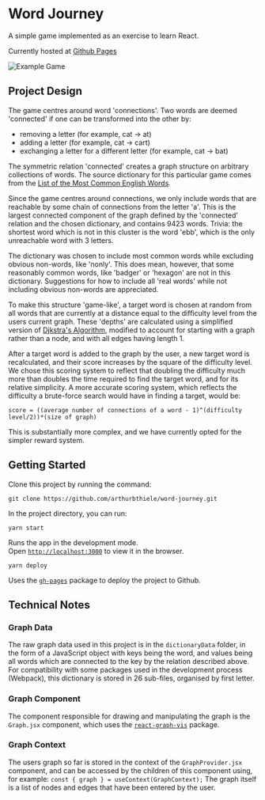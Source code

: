 # Word Journey

A simple game implemented as an exercise to learn React.

Currently hosted at [Github Pages](https://arthurbthiele.github.io/word-journey/)

![Example Game](./word-journey_demo_graph.png?raw=true "Title")


## Project Design

The game centres around word 'connections'. Two words are deemed 'connected' if one can be transformed into the other by:

- removing a letter (for example, cat → at)
- adding a letter (for example, cat → cart)
- exchanging a letter for a different letter (for example, cat → bat)

The symmetric relation 'connected' creates a graph structure on arbitrary collections of words. The source dictionary for this particular game comes from the [List of the Most Common English Words](https://github.com/dolph/dictionary).

Since the game centres around connections, we only include words that are reachable by some chain of connections from the letter 'a'. This is the largest connected component of the graph defined by the 'connected' relation and the chosen dictionary, and contains 9423 words. Trivia: the shortest word which is not in this cluster is the word 'ebb', which is the only unreachable word with 3 letters.

The dictionary was chosen to include most common words while excluding obvious non-words, like 'nonly'. This does mean, however, that some reasonably common words, like 'badger' or 'hexagon' are not in this dictionary. Suggestions for how to include all 'real words' while not including obvious non-words are appreciated.

To make this structure 'game-like', a target word is chosen at random from all words that are currently at a distance equal to the difficulty level from the users current graph. These 'depths' are calculated using a simplified version of [Djkstra's Algorithm](https://en.wikipedia.org/wiki/Dijkstra%27s_algorithm), modified to account for starting with a graph rather than a node, and with all edges having length 1.

After a target word is added to the graph by the user, a new target word is recalculated, and their score increases by the square of the difficulty level. We chose this scoring system to reflect that doubling the difficulty much more than doubles the time required to find the target word, and for its relative simplicity. A more accurate scoring system, which reflects the difficulty a brute-force search would have in finding a target, would be:

`score = ((average number of connections of a word - 1)^(difficulty level/2))*(size of graph)`

This is substantially more complex, and we have currently opted for the simpler reward system.

## Getting Started

Clone this project by running the command:

`git clone https://github.com/arthurbthiele/word-journey.git`

In the project directory, you can run:

`yarn start`

Runs the app in the development mode.\
Open [`http://localhost:3000`](http://localhost:3000) to view it in the browser.

`yarn deploy`

Uses the [`gh-pages`](https://www.npmjs.com/package/gh-pages) package to deploy the project to Github.

## Technical Notes

### Graph Data
The raw graph data used in this project is in the `dictionaryData` folder, in the form of a JavaScript object with keys being the word, and values being all words which are connected to the key by the relation described above. For compatibility with some packages used in the development process (Webpack), this dictionary is stored in 26 sub-files, organised by first letter.

### Graph Component
The component responsible for drawing and manipulating the graph is the `Graph.jsx` component, which uses the [`react-graph-vis`](https://www.npmjs.com/package/react-graph-vis) package.

### Graph Context
The users graph so far is stored in the context of the `GraphProvider.jsx` component, and can be accessed by the children of this component using, for example:
`const { graph } = useContext(GraphContext);`
The graph itself is a list of nodes and edges that have been entered by the user. 
